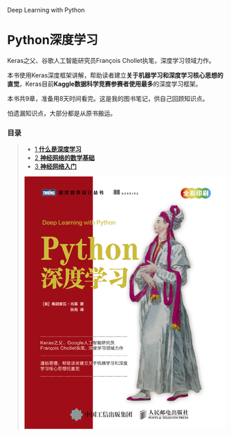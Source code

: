 Deep Learning with Python



# Python深度学习

Keras之父、谷歌人工智能研究员François Chollet执笔，深度学习领域力作。  

本书使用Keras深度框架讲解，帮助读者建立**关于机器学习和深度学习核心思想的直觉**，Keras目前**Kaggle数据科学竞赛参赛者使用最多**的深度学习框架。  

本书共9章，准备用8天时间看完。这是我的图书笔记，供自己回顾知识点。  

怕遗漏知识点，大部分都是从原书搬运。

### 目录

> - [1 **什么是深度学习**](1.WhatIsDeepLearning.ipynb)
> - [2 **神经网络的数学基础**](2.MathematicalBasisOfNeuralNetwork.ipynb)
> - [3 **神经网络入门**](3.GettingStartedWithNeuralNetworks.ipynb)
>
> <img src="./imgs/cover.png"></img>